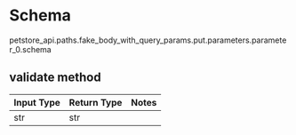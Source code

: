 # Schema
petstore_api.paths.fake_body_with_query_params.put.parameters.parameter_0.schema

## validate method
Input Type | Return Type | Notes
------------ | ------------- | -------------
str | str |
